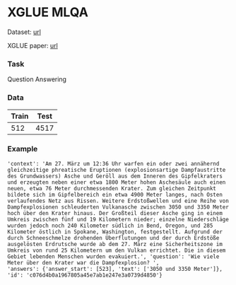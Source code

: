 # XGLUE MLQA

Dataset: [url](https://github.com/microsoft/XGLUE)

XGLUE paper: [url](https://arxiv.org/abs/2004.01401)

### Task
Question Answering
### Data

| Train  | Test    |
|--------|---------|
| 512    | 4517    | 

### Example
```
'context': 'Am 27. März um 12:36 Uhr warfen ein oder zwei annähernd gleichzeitige phreatische Eruptionen (explosionsartige Dampfaustritte des Grundwassers) Asche und Geröll aus dem Inneren des Gipfelkraters und erzeugten neben einer etwa 1800 Meter hohen Aschesäule auch einen neuen, etwa 76 Meter durchmessenden Krater. Zum gleichen Zeitpunkt bildete sich im Gipfelbereich ein etwa 4900 Meter langes, nach Osten verlaufendes Netz aus Rissen. Weitere Erdstoßwellen und eine Reihe von Dampfexplosionen schleuderten Vulkanasche zwischen 3050 und 3350 Meter hoch über den Krater hinaus. Der Großteil dieser Asche ging in einem Umkreis zwischen fünf und 19 Kilometern nieder; einzelne Niederschläge wurden jedoch noch 240 Kilometer südlich in Bend, Oregon, und 285 Kilometer östlich in Spokane, Washington, festgestellt. Aufgrund der durch Schneeschmelze drohenden Überflutungen und der durch Erdstöße ausgelösten Erdrutsche wurde ab dem 27. März eine Sicherheitszone im Umkreis von rund 25 Kilometern um den Vulkan errichtet. Die in diesem Gebiet lebenden Menschen wurden evakuiert.', 'question': 'Wie viele Meter über den Krater war die Dampfexplosion? ', 
'answers': {'answer_start': [523], 'text': ['3050 und 3350 Meter']}, 
'id': 'c076d4b0a1967805a45e7ab1e247e3a0739d4850'}
```

